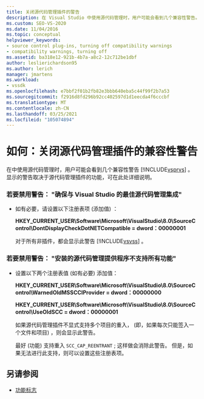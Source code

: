 ```yaml
---
title: 关闭源代码管理插件的警告
description: 在 Visual Studio 中使用源代码管理时，用户可能会看到几个兼容性警告。 了解如何禁用这些警告。
ms.custom: SEO-VS-2020
ms.date: 11/04/2016
ms.topic: conceptual
helpviewer_keywords:
- source control plug-ins, turning off compatibility warnings
- compatibility warnings, turning off
ms.assetid: ba318e12-921b-4b7a-a8c2-12c712be1dbf
author: leslierichardson95
ms.author: lerich
manager: jmartens
ms.workload:
- vssdk
ms.openlocfilehash: e7bbf2f01b2fb82e3bbb640eba5c44f99f2b7a53
ms.sourcegitcommit: f2916d8fd296b92cc402597d1d1eecda4f6cccbf
ms.translationtype: MT
ms.contentlocale: zh-CN
ms.lasthandoff: 03/25/2021
ms.locfileid: "105074894"
---
```

# <a name="how-to-turn-off-compatibility-warnings-for-source-control-plug-ins"></a>如何：关闭源代码管理插件的兼容性警告

在中使用源代码管理时，用户可能会看到几个兼容性警告 [!INCLUDE[vsprvs](../code-quality/includes/vsprvs_md.md)] 。 显示的警告取决于源代码管理插件的功能，可在此处详细说明。

### <a name="to-disable-the-warning-to-ensure-optimal-source-control-integration-with-visual-studio"></a>若要禁用警告： "确保与 Visual Studio 的最佳源代码管理集成"

- 如有必要，请设置以下注册表项 (添加值) ：

   **HKEY_CURRENT_USER\Software\Microsoft\VisualStudio\8.0\SourceControl\DontDisplayCheckDotNETCompatible = dword：00000001**

   对于所有非插件，都会显示此警告 [!INCLUDE[vsvss](../extensibility/includes/vsvss_md.md)] 。

### <a name="to-disable-the-warning-the-installed-source-control-provider-does-not-support-all-the-capabilities"></a>若要禁用警告： "安装的源代码管理提供程序不支持所有功能"

- 设置以下两个注册表值 (如有必要) 添加值：

     **HKEY_CURRENT_USER\Software\Microsoft\VisualStudio\8.0\SourceControl\WarnedOldMSSCCIProvider = dword：00000000**

    **HKEY_CURRENT_USER\Software\Microsoft\VisualStudio\8.0\SourceControl\UseOldSCC = dword：00000001**

     如果源代码管理插件不显式支持多个项目的重入， (即，如果每次只能签入一个文件和项目) ，则会显示此警告。

     最好 (功能) 支持重入 `SCC_CAP_REENTRANT` ; 这样做会消除此警告。 但是，如果无法进行此支持，则可以设置这些注册表项。

## <a name="see-also"></a>另请参阅

- [功能标志](../extensibility/capability-flags.md)
